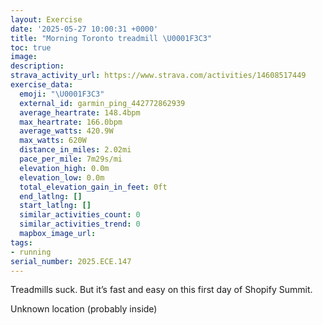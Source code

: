 ```yaml
---
layout: Exercise
date: '2025-05-27 10:00:31 +0000'
title: "Morning Toronto treadmill \U0001F3C3"
toc: true
image:
description:
strava_activity_url: https://www.strava.com/activities/14608517449
exercise_data:
  emoji: "\U0001F3C3"
  external_id: garmin_ping_442772862939
  average_heartrate: 148.4bpm
  max_heartrate: 166.0bpm
  average_watts: 420.9W
  max_watts: 620W
  distance_in_miles: 2.02mi
  pace_per_mile: 7m29s/mi
  elevation_high: 0.0m
  elevation_low: 0.0m
  total_elevation_gain_in_feet: 0ft
  end_latlng: []
  start_latlng: []
  similar_activities_count: 0
  similar_activities_trend: 0
  mapbox_image_url:
tags:
- running
serial_number: 2025.ECE.147
---
```

Treadmills suck. But it’s fast and easy on this first day of Shopify Summit.

Unknown location (probably inside)
